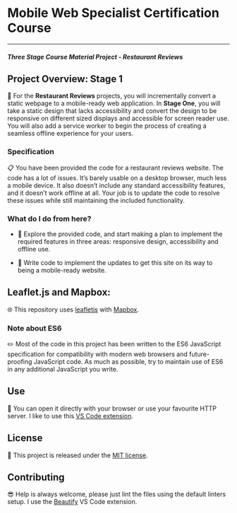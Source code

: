 # Mobile Web Specialist Certification Course
---
#### _Three Stage Course Material Project - Restaurant Reviews_

## Project Overview: Stage 1

 :iphone: For the **Restaurant Reviews** projects, you will incrementally convert a static webpage to a mobile-ready web application. In **Stage One**, you will take a static design that lacks accessibility and convert the design to be responsive on different sized displays and accessible for screen reader use. You will also add a service worker to begin the process of creating a seamless offline experience for your users.

### Specification

:clipboard: You have been provided the code for a restaurant reviews website. The code has a lot of issues. It’s barely usable on a desktop browser, much less a mobile device. It also doesn’t include any standard accessibility features, and it doesn’t work offline at all. Your job is to update the code to resolve these issues while still maintaining the included functionality.


### What do I do from here?

- :page_with_curl: Explore the provided code, and start making a plan to implement the required features in three areas: responsive design, accessibility and offline use.

-  :memo: Write code to implement the updates to get this site on its way to being a mobile-ready website.

## Leaflet.js and Mapbox:

:globe_with_meridians: This repository uses [leafletjs](https://leafletjs.com/) with [Mapbox](https://www.mapbox.com/).

### Note about ES6

✏️ Most of the code in this project has been written to the ES6 JavaScript specification for compatibility with modern web browsers and future-proofing JavaScript code. As much as possible, try to maintain use of ES6 in any additional JavaScript you write.

## Use

:rocket: You can open it directly with your browser or use your favourite HTTP server. I like to use this [VS Code extension](https://marketplace.visualstudio.com/items?itemName=ritwickdey.LiveServer).

## License

🐧 This project is released under the [MIT license](https://opensource.org/licenses/MIT).

## Contributing

:sunglasses: Help is always welcome, please just lint the files using the default linters setup. I use the [Beautify](https://marketplace.visualstudio.com/items?itemName=HookyQR.beautify) VS Code extension.
